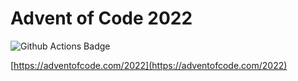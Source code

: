 # Advent of Code 2022

![Github Actions Badge](https://github.com/rumel/advent-of-code-2022/actions/workflows/test/badge.svg)

[https://adventofcode.com/2022](https://adventofcode.com/2022)